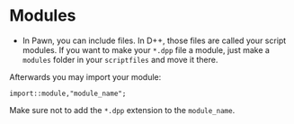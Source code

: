 # Modules
- In Pawn, you can include files. In D++, those files are called your script modules. If you want to make your `*.dpp` file a module, just make a `modules` folder in your `scriptfiles` and move it there.

Afterwards you may import your module:
```pawn
import::module,"module_name";
```

Make sure not to add the `*.dpp` extension to the `module_name`.